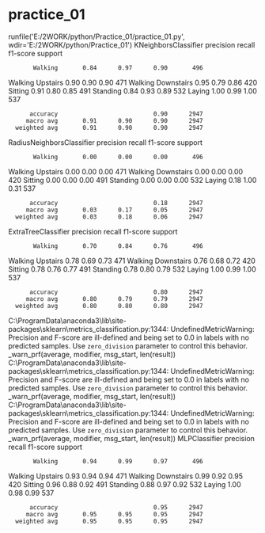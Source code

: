 # practice_01

runfile('E:/2WORK/python/Practice_01/practice_01.py', wdir='E:/2WORK/python/Practice_01')
KNeighborsClassifier
                    precision    recall  f1-score   support

           Walking       0.84      0.97      0.90       496
  Walking Upstairs       0.90      0.90      0.90       471
Walking Downstairs       0.95      0.79      0.86       420
           Sitting       0.91      0.80      0.85       491
          Standing       0.84      0.93      0.89       532
            Laying       1.00      0.99      1.00       537

          accuracy                           0.90      2947
         macro avg       0.91      0.90      0.90      2947
      weighted avg       0.91      0.90      0.90      2947

RadiusNeighborsClassifier
                    precision    recall  f1-score   support

           Walking       0.00      0.00      0.00       496
  Walking Upstairs       0.00      0.00      0.00       471
Walking Downstairs       0.00      0.00      0.00       420
           Sitting       0.00      0.00      0.00       491
          Standing       0.00      0.00      0.00       532
            Laying       0.18      1.00      0.31       537

          accuracy                           0.18      2947
         macro avg       0.03      0.17      0.05      2947
      weighted avg       0.03      0.18      0.06      2947

ExtraTreeClassifier
                    precision    recall  f1-score   support

           Walking       0.70      0.84      0.76       496
  Walking Upstairs       0.78      0.69      0.73       471
Walking Downstairs       0.76      0.68      0.72       420
           Sitting       0.78      0.76      0.77       491
          Standing       0.78      0.80      0.79       532
            Laying       1.00      0.99      1.00       537

          accuracy                           0.80      2947
         macro avg       0.80      0.79      0.79      2947
      weighted avg       0.80      0.80      0.80      2947

C:\ProgramData\anaconda3\lib\site-packages\sklearn\metrics\_classification.py:1344: UndefinedMetricWarning: Precision and F-score are ill-defined and being set to 0.0 in labels with no predicted samples. Use `zero_division` parameter to control this behavior.
  _warn_prf(average, modifier, msg_start, len(result))
C:\ProgramData\anaconda3\lib\site-packages\sklearn\metrics\_classification.py:1344: UndefinedMetricWarning: Precision and F-score are ill-defined and being set to 0.0 in labels with no predicted samples. Use `zero_division` parameter to control this behavior.
  _warn_prf(average, modifier, msg_start, len(result))
C:\ProgramData\anaconda3\lib\site-packages\sklearn\metrics\_classification.py:1344: UndefinedMetricWarning: Precision and F-score are ill-defined and being set to 0.0 in labels with no predicted samples. Use `zero_division` parameter to control this behavior.
  _warn_prf(average, modifier, msg_start, len(result))
MLPClassifier
                    precision    recall  f1-score   support

           Walking       0.94      0.99      0.97       496
  Walking Upstairs       0.93      0.94      0.94       471
Walking Downstairs       0.99      0.92      0.95       420
           Sitting       0.96      0.88      0.92       491
          Standing       0.88      0.97      0.92       532
            Laying       1.00      0.98      0.99       537

          accuracy                           0.95      2947
         macro avg       0.95      0.95      0.95      2947
      weighted avg       0.95      0.95      0.95      2947







